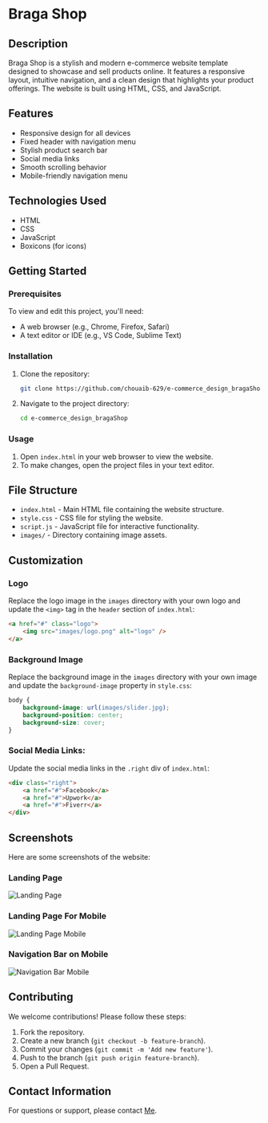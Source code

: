 # Braga Shop

## Description
Braga Shop is a stylish and modern e-commerce website template designed to showcase and sell products online. It features a responsive layout, intuitive navigation, and a clean design that highlights your product offerings. The website is built using HTML, CSS, and JavaScript.

## Features
- Responsive design for all devices
- Fixed header with navigation menu
- Stylish product search bar
- Social media links
- Smooth scrolling behavior
- Mobile-friendly navigation menu

## Technologies Used
- HTML
- CSS
- JavaScript
- Boxicons (for icons)

## Getting Started
### Prerequisites
To view and edit this project, you'll need:
- A web browser (e.g., Chrome, Firefox, Safari)
- A text editor or IDE (e.g., VS Code, Sublime Text)

### Installation
1. Clone the repository:
    ```sh
    git clone https://github.com/chouaib-629/e-commerce_design_bragaShop.git
    ```
2. Navigate to the project directory:
    ```sh
    cd e-commerce_design_bragaShop
    ```

### Usage
1. Open `index.html` in your web browser to view the website.
2. To make changes, open the project files in your text editor.

## File Structure
- `index.html` - Main HTML file containing the website structure.
- `style.css` - CSS file for styling the website.
- `script.js` - JavaScript file for interactive functionality.
- `images/` - Directory containing image assets.

## Customization
### Logo
Replace the logo image in the `images` directory with your own logo and update the `<img>` tag in the `header` section of `index.html`:
```html
<a href="#" class="logo">
    <img src="images/logo.png" alt="logo" />
</a>
```

### Background Image
Replace the background image in the `images` directory with your own image and update the `background-image` property in `style.css`:
```css
body {
    background-image: url(images/slider.jpg);
    background-position: center;
    background-size: cover;
}
```

### Social Media Links:
Update the social media links in the `.right` div of `index.html`:
```html
<div class="right">
    <a href="#">Facebook</a>
    <a href="#">Upwork</a>
    <a href="#">Fiverr</a>
</div>
```

## Screenshots

Here are some screenshots of the website:

### Landing Page
![Landing Page](screenshots/landingPage.png)

### Landing Page For Mobile
![Landing Page Mobile](screenshots/landingPageMobile.png)

### Navigation Bar on Mobile
![Navigation Bar Mobile](screenshots/navbarMobile.png)

## Contributing

We welcome contributions! Please follow these steps:

1. Fork the repository.
2. Create a new branch (`git checkout -b feature-branch`).
3. Commit your changes (`git commit -m 'Add new feature'`).
4. Push to the branch (`git push origin feature-branch`).
5. Open a Pull Request.

## Contact Information

For questions or support, please contact [Me](mailto:chouaiba629@gmail.com).